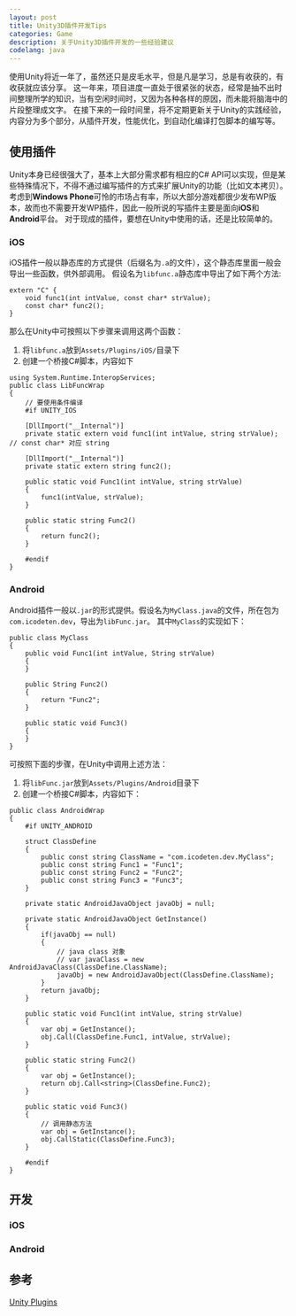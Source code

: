```yaml
---
layout: post
title: Unity3D插件开发Tips
categories: Game
description: 关于Unity3D插件开发的一些经验建议
codelang: java
---
```




使用Unity将近一年了，虽然还只是皮毛水平，但是凡是学习，总是有收获的，有收获就应该分享。
这一年来，项目进度一直处于很紧张的状态，经常是抽不出时间整理所学的知识，当有空闲时间时，又因为各种各样的原因，而未能将脑海中的片段整理成文字。
在接下来的一段时间里，将不定期更新关于Unity的实践经验，内容分为多个部分，从插件开发，性能优化，到自动化编译打包脚本的编写等。


## 使用插件
Unity本身已经很强大了，基本上大部分需求都有相应的C# API可以实现，但是某些特殊情况下，不得不通过编写插件的方式来扩展Unity的功能（比如文本拷贝）。
考虑到**Windows Phone**可怜的市场占有率，所以大部分游戏都很少发布WP版本，故而也不需要开发WP插件，因此一般所说的写插件主要是面向**iOS**和**Android**平台。
对于现成的插件，要想在Unity中使用的话，还是比较简单的。

### iOS
iOS插件一般以静态库的方式提供（后缀名为`.a`的文件），这个静态库里面一般会导出一些函数，供外部调用。
假设名为`libfunc.a`静态库中导出了如下两个方法:

```
extern "C" {
	void func1(int intValue, const char* strValue);
	const char* func2();
}
```
那么在Unity中可按照以下步骤来调用这两个函数：

1.	将`libfunc.a`放到`Assets/Plugins/iOS/`目录下
2.	创建一个桥接C#脚本，内容如下

```
using System.Runtime.InteropServices;
public class LibFuncWrap
{
	// 要使用条件编译
	#if UNITY_IOS

    [DllImport("__Internal")]
    private static extern void func1(int intValue, string strValue); // const char* 对应 string

	[DllImport("__Internal")]
    private static extern string func2();

    public static void Func1(int intValue, string strValue)
    {
		func1(intValue, strValue);
    }

    public static string Func2()
    {
		return func2();
    }

    #endif
}
```

### Android
Android插件一般以`.jar`的形式提供。假设名为`MyClass.java`的文件，所在包为`com.icodeten.dev`，导出为`libFunc.jar`。
其中`MyClass`的实现如下：

```
public class MyClass
{
	public void Func1(int intValue, String strValue)
	{
	}
	
	public String Func2()
	{
		return "Func2";
	}
	
	public static void Func3()
	{
	}
}
```
可按照下面的步骤，在Unity中调用上述方法：

1.	将`libFunc.jar`放到`Assets/Plugins/Android`目录下
2. 创建一个桥接C#脚本，内容如下：

```
public class AndroidWrap
{
	#if UNITY_ANDROID

	struct ClassDefine
	{
		public const string ClassName = "com.icodeten.dev.MyClass";
		public const string Func1 = "Func1";
		public const string Func2 = "Func2";
		public const string Func3 = "Func3";
	}

	private static AndroidJavaObject javaObj = null;

	private static AndroidJavaObject GetInstance()
	{
		if(javaObj == null)
		{
			// java class 对象
			// var javaClass = new AndroidJavaClass(ClassDefine.ClassName);
			javaObj = new AndroidJavaObject(ClassDefine.ClassName);
		}
		return javaObj;
	}

	public static void Func1(int intValue, string strValue)
	{
		var obj = GetInstance();
		obj.Call(ClassDefine.Func1, intValue, strValue);
	}

	public static string Func2()
	{
		var obj = GetInstance();
		return obj.Call<string>(ClassDefine.Func2);
	}

	public static void Func3()
	{
		// 调用静态方法
		var obj = GetInstance();
		obj.CallStatic(ClassDefine.Func3);
	}

	#endif
}

```


## 开发

### iOS


### Android


## 参考
[Unity Plugins](http://docs.unity3d.com/Manual/Plugins.html 'unity plugins')